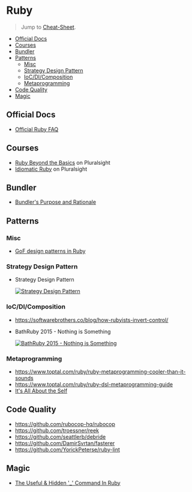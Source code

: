# Ruby

> Jump to [Cheat-Sheet](CHEAT-SHEET.md).

<!-- TOC depthFrom:2 -->

- [Official Docs](#official-docs)
- [Courses](#courses)
- [Bundler](#bundler)
- [Patterns](#patterns)
  - [Misc](#misc)
  - [Strategy Design Pattern](#strategy-design-pattern)
  - [IoC/DI/Composition](#iocdicomposition)
  - [Metaprogramming](#metaprogramming)
- [Code Quality](#code-quality)
- [Magic](#magic)

<!-- /TOC -->

## Official Docs

* [Official Ruby FAQ](https://www.ruby-lang.org/en/documentation/faq/)

## Courses

* [Ruby Beyond the Basics](https://app.pluralsight.com/library/courses/ruby-beyond-the-basics) on Pluralsight
* [Idiomatic Ruby](https://app.pluralsight.com/library/courses/ruby-idiomatic) on Pluralsight

## Bundler

* [Bundler's Purpose and Rationale](https://bundler.io/v1.3/rationale.html)

## Patterns

### Misc

* [GoF design patterns in Ruby](https://github.com/davidgf/design-patterns-in-ruby)

### Strategy Design Pattern

* Strategy Design Pattern

  [![Strategy Design Pattern](http://img.youtube.com/vi/zLgEtOl3eGQ/0.jpg)](http://www.youtube.com/watch?v=zLgEtOl3eGQ "Strategy Design Pattern")

### IoC/DI/Composition

* https://softwarebrothers.co/blog/how-rubyists-invert-control/
* BathRuby 2015 - Nothing is Something

  [![BathRuby 2015 - Nothing is Something](http://img.youtube.com/vi/9lv2lBq6x4A/0.jpg)](http://www.youtube.com/watch?v=9lv2lBq6x4A "BathRuby 2015 - Nothing is Something")

### Metaprogramming

* https://www.toptal.com/ruby/ruby-metaprogramming-cooler-than-it-sounds
* https://www.toptal.com/ruby/ruby-dsl-metaprogramming-guide
* [It's All About the Self](https://yehudakatz.com/2009/11/15/metaprogramming-in-ruby-its-all-about-the-self/)

## Code Quality

* https://github.com/rubocop-hq/rubocop
* https://github.com/troessner/reek
* https://github.com/seattlerb/debride
* https://github.com/DamirSvrtan/fasterer
* https://github.com/YorickPeterse/ruby-lint

## Magic

* [The Useful & Hidden '_' Command In Ruby](https://dev.to/edwinthinks/the-useful--hidden--command-in-ruby-dlo)
